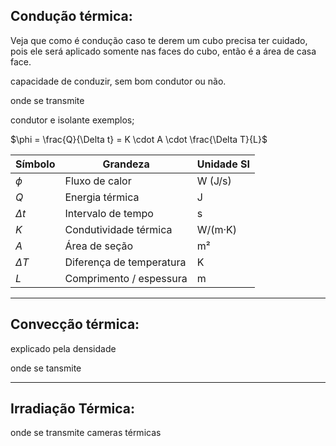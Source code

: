 ## Condução térmica: 

Veja que como é condução caso te derem um cubo precisa ter cuidado, pois ele será aplicado somente nas faces do cubo, então é a área de casa face. 

capacidade de conduzir, sem bom condutor ou não. 

onde se transmite

condutor e isolante exemplos; 


$\phi = \frac{Q}{\Delta t} = K \cdot A \cdot \frac{\Delta T}{L}$

| Símbolo    | Grandeza                 | Unidade SI |
| ---------- | ------------------------ | ---------- |
| $\phi$     | Fluxo de calor           | W (J/s)    |
| $Q$        | Energia térmica          | J          |
| $\Delta t$ | Intervalo de tempo       | s          |
| $K$        | Condutividade térmica    | W/(m·K)    |
| $A$        | Área de seção            | m²         |
| $\Delta T$ | Diferença de temperatura | K          |
| $L$        | Comprimento / espessura  | m          |

---
## Convecção térmica:

explicado pela densidade

onde se tansmite

---
## Irradiação Térmica:

onde se transmite
cameras térmicas
